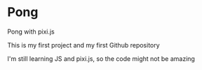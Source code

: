 # Pong
Pong with pixi.js

This is my first project and my first Github repository

I'm still learning JS and pixi.js, so the code might not be amazing
